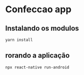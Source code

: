 # Confeccao app

## Instalando os modulos
```
yarn install
```


## rorando a aplicação
```
npx react-native run-android
```
